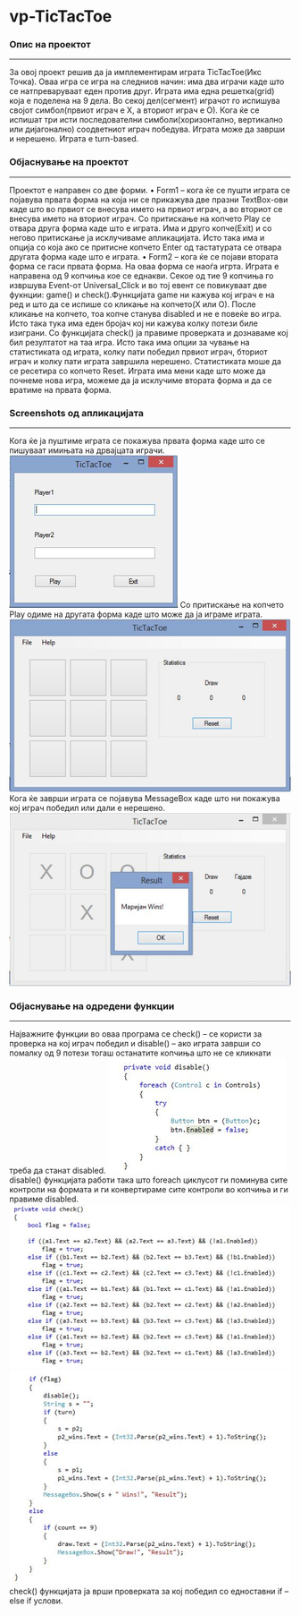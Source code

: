 # vp-TicTacToe

### Опис  на проектот
---
За овој проект решив да ја имплементирам играта TicTacToe(Икс Точка). Оваа игра се игра на следниов начин: има два играчи каде што се натпреваруваат еден против друг. Играта има една решетка(grid) која е поделена на 9 дела. Во секој дел(сегмент) играчот го испишува својот симбол(првиот играч е X, а вториот играч е О). Кога ќе се испишат три исти последователни симболи(хоризонтално, вертикално или дијагонално) соодветниот играч победува. Играта може да заврши и нерешено. Играта е turn-based.
### Објаснување на проектот
---
Проектот е направен со две форми.
•	Form1 – кога ќе се пушти играта се појавува првата форма на која ни се прикажува две празни TextBox-ови каде што во првиот се внесува името на првиот играч, а во вториот се внесува името на вториот играч. Со притискање на копчето Play се отвара друга форма каде што е играта. Има и друго копче(Exit) и со негово притискање ја исклучиваме апликацијата. Исто така има и опција со која ако се притисне копчето Enter од тастатурата се отвара другата форма каде што е играта.
•	Form2 – кога ќе се појави втората форма се гаси првата форма. На оваа форма се наоѓа игрта. Играта е направена од 9 копчиња кое се еднакви. Секое од тие 9 копчиња го извршува Event-от Universal_Click и во тој евент се повикуваат две фукнции: game() и check().Функцијата game ни кажува кој играч е на ред и што да се испише со кликање на копчето(Х или О). После кликање на копчето, тоа копче станува disabled и не е повеќе во игра. Исто така тука има еден бројач кој ни кажува колку потези биле изиграни. Со функцијата check() ја правиме проверката и дознаваме кој бил резултатот на таа игра. Исто така има опции за чување на статистиката од играта, колку пати победил првиот играч, бториот играч и колку пати играта завршила нерешено. Статистиката моше да се ресетира со копчето Reset. Играта има мени каде што може да почнеме нова игра, можеме да ја исклучиме втората форма и да се вратиме на првата форма.
### Screenshots од  апликацијата
---
Кога ќе ја пуштиме играта се покажува првата форма каде што се пишуваат имињата на дрвајцата играчи.
<img src="./screenshots/p1.jpg" />
Со притискање на копчето Play одиме на другата форма каде што може да ја играме играта.
<img src="./screenshots/p2.jpg" />
Кога ќе заврши играта се појавува MessageBox каде што ни покажува кој играч победил или дали е нерешено.
<img src="./screenshots/p3.jpg" />
### Објаснување на одредени функции
---
Најважните функции во оваа програма се check() – се користи за проверка на кој играч победил и disable() – ако играта заврши со помалку од 9 потези тогаш останатите копчиња што не се кликнати треба да станат disabled.
<img src="./screenshots/p4.jpg" />
disable() функцијата работи така што foreach циклусот ги поминува сите контроли на формата и ги конвертираме сите контроли во копчиња и ги правиме disabled.
<img src="./screenshots/p5.jpg" />
<img src="./screenshots/p6.jpg" />
check() функцијата ја врши проверката за кој победил со едноставни if – else if услови.
